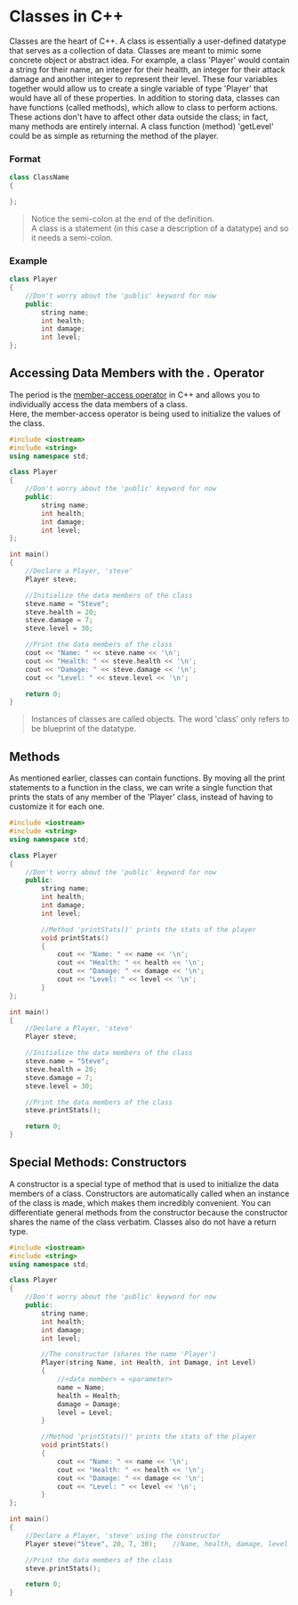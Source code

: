 # Classes in C++
Classes are the heart of C++. A class is essentially a user-defined datatype that serves as a collection of data.
Classes are meant to mimic some concrete object or abstract idea. For example, a class 'Player' would contain a string for their name, an integer for their health, 
an integer for their attack damage and another integer to represent their level. These four variables together would allow us to create a single variable of type 'Player' 
that would have all of these properties. In addition to storing data, classes can have functions (called methods), which allow to class to perform actions. 
These actions don't have to affect other data outside the class; in fact, many methods are entirely internal. A class function (method) 'getLevel' could be as simple
as returning the method of the player.

### Format
```C++
class ClassName
{

};
```
> Notice the semi-colon at the end of the definition. <br />
> A class is a statement (in this case a description of a datatype) and so it needs a semi-colon.

### Example
```C++
class Player
{
    //Don't worry about the 'public' keyword for now
    public:
        string name;
        int health;
        int damage;
        int level;
};
```

## Accessing Data Members with the _._ Operator
The period is the [member-access operator](https://docs.microsoft.com/en-us/cpp/cpp/member-access-operators-dot-and?view=msvc-160) in C++ and allows you to individually
access the data members of a class.  <br />
Here, the member-access operator is being used to initialize the values of the class.

```C++
#include <iostream>
#include <string>
using namespace std;

class Player
{
    //Don't worry about the 'public' keyword for now
    public:
        string name;
        int health;
        int damage;
        int level;
};

int main()
{
    //Declare a Player, 'steve'
    Player steve;

    //Initialize the data members of the class
    steve.name = "Steve";
    steve.health = 20;
    steve.damage = 7;
    steve.level = 30;

    //Print the data members of the class
    cout << "Name: " << steve.name << '\n';
    cout << "Health: " << steve.health << '\n';
    cout << "Damage: " << steve.damage << '\n';
    cout << "Level: " << steve.level << '\n';

    return 0;
}
```
> Instances of classes are called objects. The word 'class' only refers to be blueprint of the datatype.

## Methods
As mentioned earlier, classes can contain functions. By moving all the print statements to a function in the class, we can write a single function that prints the stats
of any member of the 'Player' class, instead of having to customize it for each one.

```C++
#include <iostream>
#include <string>
using namespace std;

class Player
{
    //Don't worry about the 'public' keyword for now
    public:
        string name;
        int health;
        int damage;
        int level;

        //Method 'printStats()' prints the stats of the player
        void printStats()
        {
            cout << "Name: " << name << '\n';
            cout << "Health: " << health << '\n';
            cout << "Damage: " << damage << '\n';
            cout << "Level: " << level << '\n';
        }
};

int main()
{
    //Declare a Player, 'steve'
    Player steve;

    //Initialize the data members of the class
    steve.name = "Steve";
    steve.health = 20;
    steve.damage = 7;
    steve.level = 30;

    //Print the data members of the class
    steve.printStats();

    return 0;
}
```

## Special Methods: Constructors
A constructor is a special type of method that is used to initialize the data members of a class. Constructors are automatically called when an instance of the class 
is made, which makes them incredibly convenient. You can differentiate general methods from the constructor because the constructor shares the name of the class verbatim.
Classes also do not have a return type.

```C++
#include <iostream>
#include <string>
using namespace std;

class Player
{
    //Don't worry about the 'public' keyword for now
    public:
        string name;
        int health;
        int damage;
        int level;

        //The constructor (shares the name 'Player')
        Player(string Name, int Health, int Damage, int Level)
        {
            //<data member> = <parameter>
            name = Name;
            health = Health;
            damage = Damage;
            level = Level;
        }

        //Method 'printStats()' prints the stats of the player
        void printStats()
        {
            cout << "Name: " << name << '\n';
            cout << "Health: " << health << '\n';
            cout << "Damage: " << damage << '\n';
            cout << "Level: " << level << '\n';
        }
};

int main()
{
    //Declare a Player, 'steve' using the constructor
    Player steve("Steve", 20, 7, 30);    //Name, health, damage, level

    //Print the data members of the class
    steve.printStats();

    return 0;
}
```

